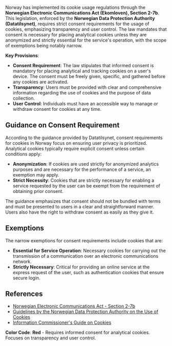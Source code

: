 Norway has implemented its cookie usage regulations through the **Norwegian Electronic Communications Act (Ekomloven), Section 2-7b**. This legislation, enforced by the **Norwegian Data Protection Authority (Datatilsynet)**, requires strict consent requirements for the usage of cookies, emphasizing transparency and user control. The law mandates that consent is necessary for placing analytical cookies unless they are anonymized and strictly essential for the service's operation, with the scope of exemptions being notably narrow.

**Key Provisions**:
- **Consent Requirement**: The law stipulates that informed consent is mandatory for placing analytical and tracking cookies on a user's device. The consent must be freely given, specific, and gathered before any cookies are activated.
- **Transparency**: Users must be provided with clear and comprehensive information regarding the use of cookies and the purpose of data collection.
- **User Control**: Individuals must have an accessible way to manage or withdraw consent for cookies at any time.

## Guidance on Consent Requirement

According to the guidance provided by Datatilsynet, consent requirements for cookies in Norway focus on ensuring user privacy is prioritized. Analytical cookies typically require explicit consent unless certain conditions apply:
- **Anonymization**: If cookies are used strictly for anonymized analytics purposes and are necessary for the performance of a service, an exemption may apply.
- **Strict Necessity**: Cookies that are strictly necessary for enabling a service requested by the user can be exempt from the requirement of obtaining prior consent.

The guidance emphasizes that consent should not be bundled with terms and must be presented to users in a clear and straightforward manner. Users also have the right to withdraw consent as easily as they give it.

## Exemptions

The narrow exemptions for consent requirements include cookies that are:
- **Essential for Service Operation**: Necessary cookies for carrying out the transmission of a communication over an electronic communications network.
- **Strictly Necessary**: Critical for providing an online service at the express request of the user, such as authentication cookies that ensure secure login.

## References
- [Norwegian Electronic Communications Act - Section 2-7b](https://lovdata.no/dokument/NLE/lov/2003-07-04-83/KAPITTEL_2#%A72-7b)
- [Guidelines by the Norwegian Data Protection Authority on the Use of Cookies](https://www.datatilsynet.no/en/datatilsynet/)
- [Information Commissioner's Guide on Cookies](https://www.datatilsynet.no/en/latest-news/2021/the-information-commissioners-guide-to-cookies/)

**Color Code**: **Red** - Requires informed consent for analytical cookies. Focuses on transparency and user control.